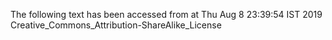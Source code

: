 The following text has been accessed from at Thu Aug 8 23:39:54 IST 2019
Creative_Commons_Attribution-ShareAlike_License

